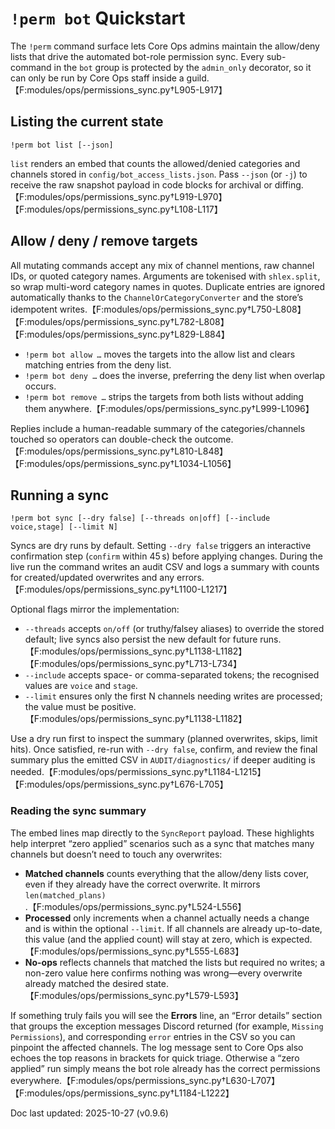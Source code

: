 # `!perm bot` Quickstart

The `!perm` command surface lets Core Ops admins maintain the allow/deny lists
that drive the automated bot-role permission sync. Every sub-command in the
`bot` group is protected by the `admin_only` decorator, so it can only be run by
Core Ops staff inside a guild.【F:modules/ops/permissions_sync.py†L905-L917】

## Listing the current state

```text
!perm bot list [--json]
```

`list` renders an embed that counts the allowed/denied categories and channels
stored in `config/bot_access_lists.json`. Pass `--json` (or `-j`) to receive the
raw snapshot payload in code blocks for archival or diffing.【F:modules/ops/permissions_sync.py†L919-L970】【F:modules/ops/permissions_sync.py†L108-L117】

## Allow / deny / remove targets

All mutating commands accept any mix of channel mentions, raw channel IDs, or
quoted category names. Arguments are tokenised with `shlex.split`, so wrap
multi-word category names in quotes. Duplicate entries are ignored automatically
thanks to the `ChannelOrCategoryConverter` and the store’s idempotent writes.【F:modules/ops/permissions_sync.py†L750-L808】【F:modules/ops/permissions_sync.py†L782-L808】【F:modules/ops/permissions_sync.py†L829-L884】

- `!perm bot allow …` moves the targets into the allow list and clears matching
  entries from the deny list.
- `!perm bot deny …` does the inverse, preferring the deny list when overlap
  occurs.
- `!perm bot remove …` strips the targets from both lists without adding them
  anywhere.【F:modules/ops/permissions_sync.py†L999-L1096】

Replies include a human-readable summary of the categories/channels touched so
operators can double-check the outcome.【F:modules/ops/permissions_sync.py†L810-L848】【F:modules/ops/permissions_sync.py†L1034-L1056】

## Running a sync

```text
!perm bot sync [--dry false] [--threads on|off] [--include voice,stage] [--limit N]
```

Syncs are dry runs by default. Setting `--dry false` triggers an interactive
confirmation step (`confirm` within 45 s) before applying changes. During the
live run the command writes an audit CSV and logs a summary with counts for
created/updated overwrites and any errors.【F:modules/ops/permissions_sync.py†L1100-L1217】

Optional flags mirror the implementation:

- `--threads` accepts `on/off` (or truthy/falsey aliases) to override the stored
  default; live syncs also persist the new default for future runs.【F:modules/ops/permissions_sync.py†L1138-L1182】【F:modules/ops/permissions_sync.py†L713-L734】
- `--include` accepts space- or comma-separated tokens; the recognised values
  are `voice` and `stage`.
- `--limit` ensures only the first N channels needing writes are processed; the
  value must be positive.【F:modules/ops/permissions_sync.py†L1138-L1182】

Use a dry run first to inspect the summary (planned overwrites, skips, limit
hits). Once satisfied, re-run with `--dry false`, confirm, and review the final
summary plus the emitted CSV in `AUDIT/diagnostics/` if deeper auditing is
needed.【F:modules/ops/permissions_sync.py†L1184-L1215】【F:modules/ops/permissions_sync.py†L676-L705】

### Reading the sync summary

The embed lines map directly to the `SyncReport` payload. These highlights help
interpret “zero applied” scenarios such as a sync that matches many channels but
doesn’t need to touch any overwrites:

- **Matched channels** counts everything that the allow/deny lists cover, even
  if they already have the correct overwrite. It mirrors
  `len(matched_plans)`.【F:modules/ops/permissions_sync.py†L524-L556】
- **Processed** only increments when a channel actually needs a change and is
  within the optional `--limit`. If all channels are already up-to-date, this
  value (and the applied count) will stay at zero, which is expected.【F:modules/ops/permissions_sync.py†L555-L683】
- **No-ops** reflects channels that matched the lists but required no writes; a
  non-zero value here confirms nothing was wrong—every overwrite already matched
  the desired state.【F:modules/ops/permissions_sync.py†L579-L593】

If something truly fails you will see the **Errors** line, an “Error details”
section that groups the exception messages Discord returned (for example,
`Missing Permissions`), and corresponding `error` entries in the CSV so you can
pinpoint the affected channels. The log message sent to Core Ops also echoes the
top reasons in brackets for quick triage. Otherwise a “zero applied” run simply
means the bot role already has the correct permissions everywhere.【F:modules/ops/permissions_sync.py†L630-L707】【F:modules/ops/permissions_sync.py†L1184-L1222】

Doc last updated: 2025-10-27 (v0.9.6)
